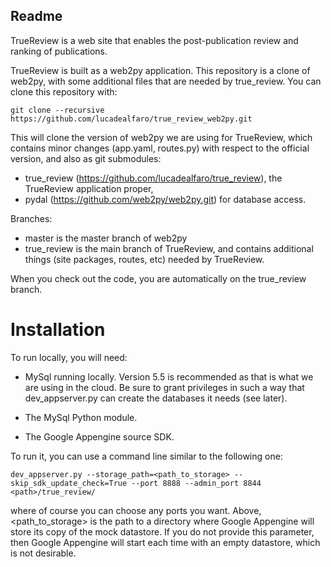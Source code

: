 ## Readme

TrueReview is a web site that enables the post-publication review and ranking of publications. 

TrueReview is built as a web2py application.  This repository is a clone of web2py, with some additional files that are needed by true_review.  You can clone this repository with: 

    git clone --recursive https://github.com/lucadealfaro/true_review_web2py.git

This will clone the version of web2py we are using for TrueReview, which contains minor changes (app.yaml, routes.py) with respect to the official version, and also as git submodules:

- true_review (https://github.com/lucadealfaro/true_review), the TrueReview application proper,
- pydal (https://github.com/web2py/web2py.git) for database access.

Branches:

- master is the master branch of web2py
- true_review is the main branch of TrueReview, and contains additional things (site packages, routes, etc) needed by TrueReview.

When you check out the code, you are automatically on the true_review branch.

# Installation

To run locally, you will need:

- MySql running locally.  Version 5.5 is recommended as that is what we are using in the cloud. 
  Be sure to grant privileges in such a way that dev_appserver.py can create the databases it needs
  (see later).

- The MySql Python module.

- The Google Appengine source SDK. 

To run it, you can use a command line similar to the following one:

    dev_appserver.py --storage_path=<path_to_storage> --skip_sdk_update_check=True --port 8888 --admin_port 8844 <path>/true_review/
    
where of course you can choose any ports you want.  Above, <path_to_storage> is the path to a directory
where Google Appengine will store its copy of the mock datastore.  If you do not provide this
parameter, then Google Appengine will start each time with an empty datastore, which is not desirable.
